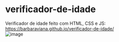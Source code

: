# verificador-de-idade

Verificador de idade feito com HTML, CSS e JS:
<br>
https://barbaraviana.github.io/verificador-de-idade/
<br>
![image](https://user-images.githubusercontent.com/81521722/207161071-a6643a31-a0a4-4179-bae8-20943f75eae1.png)

